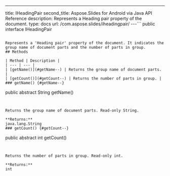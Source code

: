 ---
title: IHeadingPair
second_title: Aspose.Slides for Android via Java API Reference
description: Represents a Heading pair property of the document.
type: docs
url: /com.aspose.slides/iheadingpair/
---```
public interface IHeadingPair
```

Represents a 'Heading pair' property of the document. It indicates the group name of document parts and the number of parts in group.
## Methods

| Method | Description |
| --- | --- |
| [getName()](#getName--) | Returns the group name of document parts. |
| [getCount()](#getCount--) | Returns the number of parts in group. |
### getName() {#getName--}
```
public abstract String getName()
```


Returns the group name of document parts. Read-only String.

**Returns:**
java.lang.String
### getCount() {#getCount--}
```
public abstract int getCount()
```


Returns the number of parts in group. Read-only int.

**Returns:**
int
